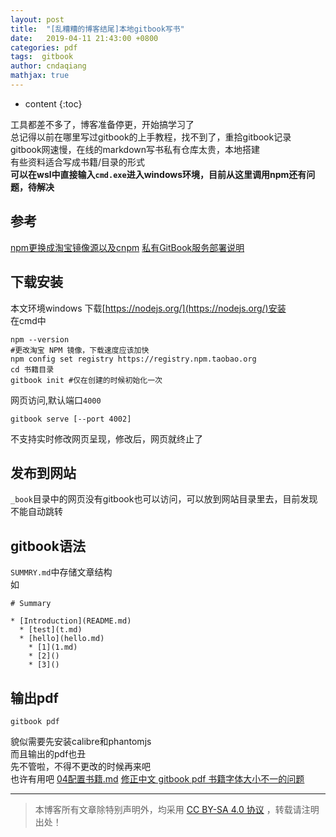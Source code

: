 ```yaml
---
layout: post
title:  "[乱糟糟的博客结尾]本地gitbook写书"
date:   2019-04-11 21:43:00 +0800
categories: pdf
tags:  gitbook
author: cndaqiang
mathjax: true
---
```

* content
{:toc}


工具都差不多了，博客准备停更，开始搞学习了<br>
总记得以前在哪里写过gitbook的上手教程，找不到了，重拾gitbook记录<br>
gitbook网速慢，在线的markdown写书私有仓库太贵，本地搭建<br>
有些资料适合写成书籍/目录的形式<br>
**可以在wsl中直接输入`cmd.exe`进入windows环境，目前从这里调用npm还有问题，待解决**





## 参考

[npm更换成淘宝镜像源以及cnpm](https://www.jianshu.com/p/fae87fef8ad0)
[私有GitBook服务部署说明](https://www.jianshu.com/p/a109b2baa519)


## 下载安装
本文环境windows
下载[https://nodejs.org/](https://nodejs.org/)安装
<br>在cmd中
```
npm --version
#更改淘宝 NPM 镜像，下载速度应该加快
npm config set registry https://registry.npm.taobao.org
cd 书籍目录
gitbook init #仅在创建的时候初始化一次
```
网页访问,默认端口`4000`
```
gitbook serve [--port 4002]
```

不支持实时修改网页呈现，修改后，网页就终止了


## 发布到网站
`_book`目录中的网页没有gitbook也可以访问，可以放到网站目录里去，目前发现不能自动跳转


## gitbook语法
`SUMMRY.md`中存储文章结构<br>
如
```
# Summary

* [Introduction](README.md)
  * [test](t.md)
  * [hello](hello.md)
    * [1](1.md)
    * [2]()
    * [3]()
```

## 输出pdf
```
gitbook pdf
```
貌似需要先安装calibre和phantomjs<br>
而且输出的pdf也丑<br>
先不管啦，不得不更改的时候再来吧<br>
也许有用吧
[04配置书籍.md](https://github.com/zhilidali/gitbook/blob/master/04%E9%85%8D%E7%BD%AE%E4%B9%A6%E7%B1%8D.md)
[修正中文 gitbook pdf 书籍字体大小不一的问题](https://www.chenwang.net/2016/01/20/gitbook-中文书籍生成pdf的方法，修正中文字体大小不一的/)



------
>本博客所有文章除特别声明外，均采用 [CC BY-SA 4.0 协议](https://creativecommons.org/licenses/by-sa/4.0/deed.zh) ，转载请注明出处！
